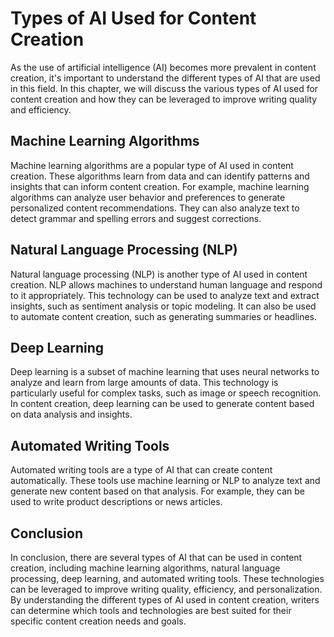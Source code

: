 Types of AI Used for Content Creation
======================================================================================

As the use of artificial intelligence (AI) becomes more prevalent in content creation, it's important to understand the different types of AI that are used in this field. In this chapter, we will discuss the various types of AI used for content creation and how they can be leveraged to improve writing quality and efficiency.

Machine Learning Algorithms
---------------------------

Machine learning algorithms are a popular type of AI used in content creation. These algorithms learn from data and can identify patterns and insights that can inform content creation. For example, machine learning algorithms can analyze user behavior and preferences to generate personalized content recommendations. They can also analyze text to detect grammar and spelling errors and suggest corrections.

Natural Language Processing (NLP)
---------------------------------

Natural language processing (NLP) is another type of AI used in content creation. NLP allows machines to understand human language and respond to it appropriately. This technology can be used to analyze text and extract insights, such as sentiment analysis or topic modeling. It can also be used to automate content creation, such as generating summaries or headlines.

Deep Learning
-------------

Deep learning is a subset of machine learning that uses neural networks to analyze and learn from large amounts of data. This technology is particularly useful for complex tasks, such as image or speech recognition. In content creation, deep learning can be used to generate content based on data analysis and insights.

Automated Writing Tools
-----------------------

Automated writing tools are a type of AI that can create content automatically. These tools use machine learning or NLP to analyze text and generate new content based on that analysis. For example, they can be used to write product descriptions or news articles.

Conclusion
----------

In conclusion, there are several types of AI that can be used in content creation, including machine learning algorithms, natural language processing, deep learning, and automated writing tools. These technologies can be leveraged to improve writing quality, efficiency, and personalization. By understanding the different types of AI used in content creation, writers can determine which tools and technologies are best suited for their specific content creation needs and goals.
